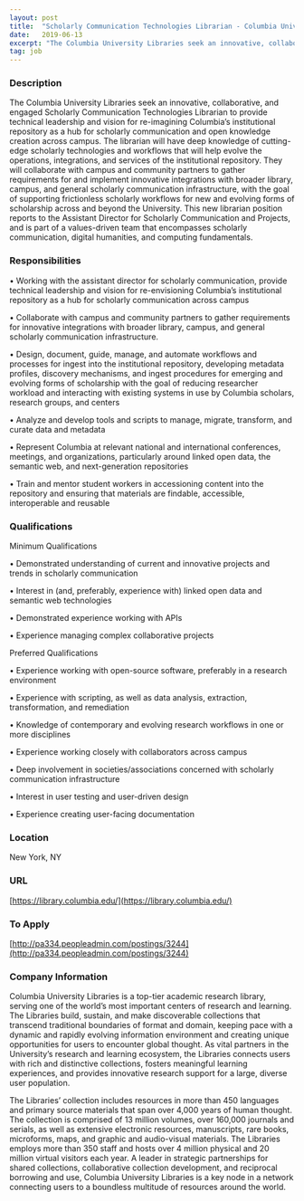 ```yaml
---
layout: post
title:  "Scholarly Communication Technologies Librarian - Columbia University Libraries"
date:   2019-06-13
excerpt: "The Columbia University Libraries seek an innovative, collaborative, and engaged Scholarly Communication Technologies Librarian to provide technical leadership and vision for re-imagining Columbia’s institutional repository as a hub for scholarly communication and open knowledge creation across campus. The librarian will have deep knowledge of cutting-edge scholarly technologies and workflows that..."
tag: job
---
```


### Description   

The Columbia University Libraries seek an innovative, collaborative, and engaged Scholarly Communication Technologies Librarian to provide technical leadership and vision for re-imagining Columbia’s institutional repository as a hub for scholarly communication and open knowledge creation across campus. The librarian will have deep knowledge of cutting-edge scholarly technologies and workflows that will help evolve the operations, integrations, and services of the institutional repository. They will collaborate with campus and community partners to gather requirements for and implement innovative integrations with broader library, campus, and general scholarly communication infrastructure, with the goal of supporting frictionless scholarly workflows for new and evolving forms of scholarship across and beyond the University. This new librarian position reports to the Assistant Director for Scholarly Communication and Projects, and is part of a values-driven team that encompasses scholarly communication, digital humanities, and computing fundamentals. 


### Responsibilities   


• 	Working with the assistant director for scholarly communication, provide technical leadership and vision for re-envisioning Columbia’s institutional repository as a hub for scholarly communication across campus

• 	Collaborate with campus and community partners to gather requirements for innovative integrations with broader library, campus, and general scholarly communication infrastructure.

• 	Design, document, guide, manage, and automate workflows and processes for ingest into the institutional repository, developing metadata profiles, discovery mechanisms, and ingest procedures for emerging and evolving forms of scholarship with the goal of reducing researcher workload and interacting with existing systems in use by Columbia scholars, research groups, and centers 

• 	Analyze and develop tools and scripts to manage, migrate, transform, and curate data and metadata

• 	Represent Columbia at relevant national and international conferences, meetings, and organizations, particularly around linked open data, the semantic web, and next-generation repositories

• 	Train and mentor student workers in accessioning content into the repository and ensuring that materials are findable, accessible, interoperable and reusable


### Qualifications   

Minimum Qualifications 

• 	Demonstrated understanding of current and innovative projects and trends in scholarly communication

• 	Interest in (and, preferably, experience with) linked open data and semantic web technologies

• 	Demonstrated experience working with APIs

• 	Experience managing complex collaborative projects

Preferred Qualifications

• 	Experience working with open-source software, preferably in a research environment

• 	Experience with scripting, as well as data analysis, extraction, transformation, and remediation

• 	Knowledge of contemporary and evolving research workflows in one or more disciplines

• 	Experience working closely with collaborators across campus

• 	Deep involvement in societies/associations concerned with scholarly communication infrastructure

• 	Interest in user testing and user-driven design

• 	Experience creating user-facing documentation





### Location   

New York, NY


### URL   

[https://library.columbia.edu/](https://library.columbia.edu/)

### To Apply   

[http://pa334.peopleadmin.com/postings/3244](http://pa334.peopleadmin.com/postings/3244)


### Company Information   

Columbia University Libraries is a top-tier academic research library, serving one of the world’s most important centers of research and learning. The Libraries build, sustain, and make discoverable collections that transcend traditional boundaries of format and domain, keeping pace with a dynamic and rapidly evolving information environment and creating unique opportunities for users to encounter global thought. As vital partners in the University’s research and learning ecosystem, the Libraries connects users with rich and distinctive collections, fosters meaningful learning experiences, and provides innovative research support for a large, diverse user population.

The Libraries’ collection includes resources in more than 450 languages and primary source materials that span over 4,000 years of human thought. The collection is comprised of 13 million volumes, over 160,000 journals and serials, as well as extensive electronic resources, manuscripts, rare books, microforms, maps, and graphic and audio-visual materials. The Libraries employs more than 350 staff and hosts over 4 million physical and 20 million virtual visitors each year. A leader in strategic partnerships for shared collections, collaborative collection development, and reciprocal borrowing and use, Columbia University Libraries is a key node in a network connecting users to a boundless multitude of resources around the world.




